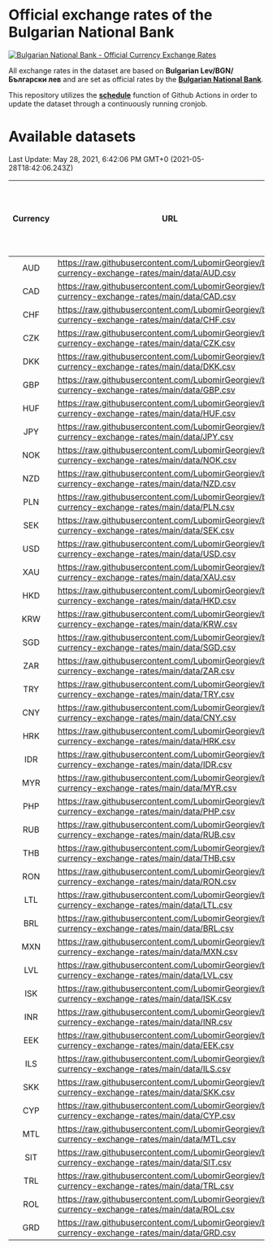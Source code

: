 # Official exchange rates of the Bulgarian National Bank

[![Bulgarian National Bank - Official Currency Exchange Rates](https://github.com/LubomirGeorgiev/bnb-currency-exchange-rates/actions/workflows/update-rates.yml/badge.svg?branch=main)](https://github.com/LubomirGeorgiev/bnb-currency-exchange-rates/actions/workflows/update-rates.yml)

All exchange rates in the dataset are based on **Bulgarian Lev/BGN/Български лев** and are set as official rates by the [**Bulgarian National Bank**](https://www.bnb.bg/Statistics/StExternalSector/StExchangeRates/StERForeignCurrencies/index.htm?toLang=_EN).

This repository utilizes the [**schedule**](https://docs.github.com/en/actions/reference/events-that-trigger-workflows) function of Github Actions in order to update the dataset through a continuously running cronjob.

# Available datasets

<!-- START LINKS (DO NOT EVER FU*ING DELETE THIS COMMENT FOR THE LOVE OF YOUR LIFE!!! IF YOU ARE CURIOS HOW IT WORKS, YOU CAN HAVE A LOOK AT ./src/updateReadme.ts) -->

Last Update: May 28, 2021, 6:42:06 PM GMT+0 (2021-05-28T18:42:06.243Z)

| Currency | URL                                                                                             | Number of records | Number of missing days that were filled in |
| :------: | ----------------------------------------------------------------------------------------------- | :---------------: | :----------------------------------------: |
|   AUD    | https://raw.githubusercontent.com/LubomirGeorgiev/bnb-currency-exchange-rates/main/data/AUD.csv |       7786        |                    2405                    |
|   CAD    | https://raw.githubusercontent.com/LubomirGeorgiev/bnb-currency-exchange-rates/main/data/CAD.csv |       7786        |                    2405                    |
|   CHF    | https://raw.githubusercontent.com/LubomirGeorgiev/bnb-currency-exchange-rates/main/data/CHF.csv |       7786        |                    2405                    |
|   CZK    | https://raw.githubusercontent.com/LubomirGeorgiev/bnb-currency-exchange-rates/main/data/CZK.csv |       7786        |                    2405                    |
|   DKK    | https://raw.githubusercontent.com/LubomirGeorgiev/bnb-currency-exchange-rates/main/data/DKK.csv |       7786        |                    2405                    |
|   GBP    | https://raw.githubusercontent.com/LubomirGeorgiev/bnb-currency-exchange-rates/main/data/GBP.csv |       7786        |                    2405                    |
|   HUF    | https://raw.githubusercontent.com/LubomirGeorgiev/bnb-currency-exchange-rates/main/data/HUF.csv |       7786        |                    2405                    |
|   JPY    | https://raw.githubusercontent.com/LubomirGeorgiev/bnb-currency-exchange-rates/main/data/JPY.csv |       7786        |                    2405                    |
|   NOK    | https://raw.githubusercontent.com/LubomirGeorgiev/bnb-currency-exchange-rates/main/data/NOK.csv |       7786        |                    2405                    |
|   NZD    | https://raw.githubusercontent.com/LubomirGeorgiev/bnb-currency-exchange-rates/main/data/NZD.csv |       7786        |                    2405                    |
|   PLN    | https://raw.githubusercontent.com/LubomirGeorgiev/bnb-currency-exchange-rates/main/data/PLN.csv |       7786        |                    2405                    |
|   SEK    | https://raw.githubusercontent.com/LubomirGeorgiev/bnb-currency-exchange-rates/main/data/SEK.csv |       7786        |                    2405                    |
|   USD    | https://raw.githubusercontent.com/LubomirGeorgiev/bnb-currency-exchange-rates/main/data/USD.csv |       7786        |                    2405                    |
|   XAU    | https://raw.githubusercontent.com/LubomirGeorgiev/bnb-currency-exchange-rates/main/data/XAU.csv |       7786        |                    2407                    |
|   HKD    | https://raw.githubusercontent.com/LubomirGeorgiev/bnb-currency-exchange-rates/main/data/HKD.csv |       7484        |                    2314                    |
|   KRW    | https://raw.githubusercontent.com/LubomirGeorgiev/bnb-currency-exchange-rates/main/data/KRW.csv |       7484        |                    2314                    |
|   SGD    | https://raw.githubusercontent.com/LubomirGeorgiev/bnb-currency-exchange-rates/main/data/SGD.csv |       7484        |                    2314                    |
|   ZAR    | https://raw.githubusercontent.com/LubomirGeorgiev/bnb-currency-exchange-rates/main/data/ZAR.csv |       7484        |                    2314                    |
|   TRY    | https://raw.githubusercontent.com/LubomirGeorgiev/bnb-currency-exchange-rates/main/data/TRY.csv |       5968        |                    1846                    |
|   CNY    | https://raw.githubusercontent.com/LubomirGeorgiev/bnb-currency-exchange-rates/main/data/CNY.csv |       5848        |                    1810                    |
|   HRK    | https://raw.githubusercontent.com/LubomirGeorgiev/bnb-currency-exchange-rates/main/data/HRK.csv |       5848        |                    1810                    |
|   IDR    | https://raw.githubusercontent.com/LubomirGeorgiev/bnb-currency-exchange-rates/main/data/IDR.csv |       5848        |                    1810                    |
|   MYR    | https://raw.githubusercontent.com/LubomirGeorgiev/bnb-currency-exchange-rates/main/data/MYR.csv |       5848        |                    1810                    |
|   PHP    | https://raw.githubusercontent.com/LubomirGeorgiev/bnb-currency-exchange-rates/main/data/PHP.csv |       5848        |                    1810                    |
|   RUB    | https://raw.githubusercontent.com/LubomirGeorgiev/bnb-currency-exchange-rates/main/data/RUB.csv |       5848        |                    1810                    |
|   THB    | https://raw.githubusercontent.com/LubomirGeorgiev/bnb-currency-exchange-rates/main/data/THB.csv |       5848        |                    1810                    |
|   RON    | https://raw.githubusercontent.com/LubomirGeorgiev/bnb-currency-exchange-rates/main/data/RON.csv |       5789        |                    1792                    |
|   LTL    | https://raw.githubusercontent.com/LubomirGeorgiev/bnb-currency-exchange-rates/main/data/LTL.csv |       5151        |                    1580                    |
|   BRL    | https://raw.githubusercontent.com/LubomirGeorgiev/bnb-currency-exchange-rates/main/data/BRL.csv |       4878        |                    1513                    |
|   MXN    | https://raw.githubusercontent.com/LubomirGeorgiev/bnb-currency-exchange-rates/main/data/MXN.csv |       4878        |                    1513                    |
|   LVL    | https://raw.githubusercontent.com/LubomirGeorgiev/bnb-currency-exchange-rates/main/data/LVL.csv |       4788        |                    1468                    |
|   ISK    | https://raw.githubusercontent.com/LubomirGeorgiev/bnb-currency-exchange-rates/main/data/ISK.csv |       4784        |                    1481                    |
|   INR    | https://raw.githubusercontent.com/LubomirGeorgiev/bnb-currency-exchange-rates/main/data/INR.csv |       4511        |                    1399                    |
|   EEK    | https://raw.githubusercontent.com/LubomirGeorgiev/bnb-currency-exchange-rates/main/data/EEK.csv |       3996        |                    1222                    |
|   ILS    | https://raw.githubusercontent.com/LubomirGeorgiev/bnb-currency-exchange-rates/main/data/ILS.csv |       3787        |                    1180                    |
|   SKK    | https://raw.githubusercontent.com/LubomirGeorgiev/bnb-currency-exchange-rates/main/data/SKK.csv |       2968        |                    910                     |
|   CYP    | https://raw.githubusercontent.com/LubomirGeorgiev/bnb-currency-exchange-rates/main/data/CYP.csv |       2904        |                    888                     |
|   MTL    | https://raw.githubusercontent.com/LubomirGeorgiev/bnb-currency-exchange-rates/main/data/MTL.csv |       2602        |                    797                     |
|   SIT    | https://raw.githubusercontent.com/LubomirGeorgiev/bnb-currency-exchange-rates/main/data/SIT.csv |       2540        |                    776                     |
|   TRL    | https://raw.githubusercontent.com/LubomirGeorgiev/bnb-currency-exchange-rates/main/data/TRL.csv |       1816        |                    557                     |
|   ROL    | https://raw.githubusercontent.com/LubomirGeorgiev/bnb-currency-exchange-rates/main/data/ROL.csv |       1695        |                    522                     |
|   GRD    | https://raw.githubusercontent.com/LubomirGeorgiev/bnb-currency-exchange-rates/main/data/GRD.csv |        361        |                    109                     |

<!-- END LINKS (DO NOT EVER FU*ING DELETE THIS COMMENT FOR THE LOVE OF YOUR LIFE!!! IF YOU ARE CURIOS HOW IT WORKS, YOU CAN HAVE A LOOK AT ./src/updateReadme.ts) -->
